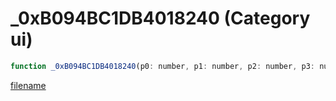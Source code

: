 # _0xB094BC1DB4018240 (Category ui)

```js
function _0xB094BC1DB4018240(p0: number, p1: number, p2: number, p3: number): void
```

[filename](_0xB094BC1DB4018240_m.md ':include')